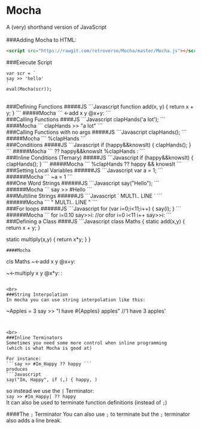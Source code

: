 # Mocha
A (very) shorthand version of JavaScript
<br>
<br>
###Adding Mocha to HTML:
```HTML
<script src="https://rawgit.com/retroverse/Mocha/master/Mocha.js"></script>
```

###Execute Script
```
var scr = `
say >> 'hello'
`
eval(Mocha(scr));
```

<br>
###Defining Functions
#####JS
```Javascript
function add(x, y) {
  return x + y;
}
```
#####Mocha
```
<-add x y
  @x+y:
```

<br>
###Calling Functions
####JS
```Javascript
clapHands('a lot');
```
####Mocha
```
clapHands >> "a lot"
```

<br>
###Calling Functions with no args
#####JS
```Javascript
clapHands();
```
#####Mocha
```
%clapHands
```

<br>
###Conditions
#####JS
```Javascript
if (happy&&knowsIt) {
  clapHands();
}
```
#####Mocha
```
?? happy&&knowsIt
%clapHands :
```

<br>
###Inline Conditions (Ternary)
#####JS
```Javascript
if (happy&&knowsIt) {
  clapHands();
}
```
#####Mocha
```
%clapHands ?? happy && knowsIt
```

<br>
###Setting Local Variables
######JS
```Javascript
var a = 1;
```
######Mocha
```
~a = 1
```

<br>
###One Word Strings
######JS
```Javascript
say("Hello");
```
######Mocha
```
say >> #Hello
```

<br>
###Multiline Strings
######JS
```Javascript
`
MULTI..
LINE
`
```
######Mocha
```
"
MULTI..
LINE
"
```

<br>
###For loops
######JS
```Javascript
for (var i=0;i<11;i++) {
  say(i);
}
```
######Mocha
```
for i=0.10 say>>i:
//or
ofor i=0 i<11 i++ say>>i:
```

<br>
###Defining a Class
####JS
```Javascript
class Maths {
  static add(x,y) {
    return x + y;
  }

  static multiply(x,y) {
    return x*y;
  }
}
```
####Mocha
```
cls Maths
  ~<-add x y
    @x+y:

  ~<-multiply x y
    @x*y:
:
```

<br>
###String Interpolation
In mocha you can use string interpolation like this:
```
~Apples = 3
say >> "I have #{Apples} apples" //'I have 3 apples'
```


<br>
###Inline Terminators
Sometimes you need some more control when inline programming
(which is what Mocha is good at)

For instance:
```say >> #Im_Happy ?? happy ```
produces
```Javascript
say("Im, Happy", if (,) { happy, )
```
so instead we use the ```|``` Terminator:<br>
```say >> #Im_Happy| ?? happy```<br>
It can also be used to terminate function definitions (instead of ```;```)

####The ```;``` Terminator
You can also use ```;``` to terminate
but the ```;``` terminator also adds a line break.
